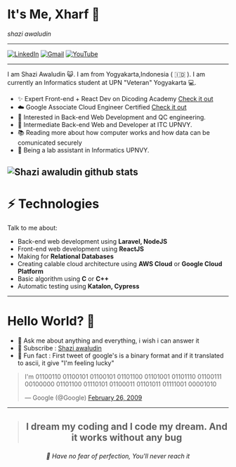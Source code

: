 # It's Me, Xharf 👋

_shazi awaludin_

---

[![LinkedIn](https://img.shields.io/badge/linkedin-%230077B5.svg?style=for-the-badge&logo=linkedin&logoColor=white&link=https://id.linkedin.com/in/shazi-awaludin-a7b90a191)](https://id.linkedin.com/in/shazi-awaludin-a7b90a191)
[![Gmail](https://img.shields.io/badge/Gmail-D14836?style=for-the-badge&logo=gmail&logoColor=white&link=mailto:123190123@student.upnyk.ac.id)](mailto:123190213@student.upnyk.ac.id)
[![YouTube](https://img.shields.io/badge/Shazi%20Awaludin-%23FF0000.svg?style=for-the-badge&logo=YouTube&logoColor=white&link=https://www.youtube.com/channel/UCYtjFW_nToIL2furg1gcwdg)](https://www.youtube.com/channel/UCYtjFW_nToIL2furg1gcwdg)

---

I am Shazi Awaludin 😺. I am from Yogyakarta,Indonesia ( 🇮🇩 ). I am currently an Informatics student at UPN "Veteran" Yogyakarta 💻.

- ✨ Expert Front-end + React Dev on Dicoding Academy [Check it out](https://www.dicoding.com/certificates/N9ZO4KVD8ZG5)
- ☁️ Google Associate Cloud Engineer Certified [Check it out](https://www.credential.net/5589fd42-8193-4c00-95e3-4fe2d358529c?key=3a2cd1360e7a926a247cb469971a6297cbfe2d94d9c8a099d4bf614cdefd59ed)
- 🧐 Interested in Back-end Web Development and QC engineering.
- 💼 Intermediate Back-end Web and Developer at ITC UPNVY.
- 📚 Reading more about how computer works and how data can be comunicated securely
- 👾 Being a lab assistant in Informatics UPNVY.

![Shazi awaludin github stats](https://github-readme-stats.vercel.app/api?username=xharf&show_icons=true&bg_color=45,#d16ba5,#c777b9,#ba83ca,#aa8fd8,#9a9ae1,#8aa7ec,#79b3f4,#69bff8,#52cffe,#41dfff,#46eefa,#5ffbf1)
---

# ⚡ **Technologies**

Talk to me about:

- Back-end web development using **Laravel, NodeJS**
- Front-end web development using **ReactJS**
- Making for **Relational Databases**
- Creating calable cloud architecture using **AWS Cloud** or **Google Cloud Platform**
- Basic algorithm using **C** or **C++**
- Automatic testing using **Katalon, Cypress**

---

# **Hello World? 🤨**

- 💬 Ask me about anything and everything, i wish i can answer it
- 🔔 Subscribe : [Shazi awaludin](https://www.youtube.com/channel/UCYtjFW_nToIL2furg1gcwdg)
- 🌱 Fun fact : First tweet of google's is a binary format and if it translated to ascii, it give "I'm feeling lucky"

> I'm 01100110 01100101 01100101 01101100 01101001 01101110 01100111 00100000 01101100 01110101 01100011 01101011 01111001 00001010
> 
> — Google (@Google) [February 26, 2009](https://twitter.com/Google/status/1251523388?ref_src=twsrc%5Etfw)

---

>## <p align="center">I dream my coding and I code my dream. And it works without any bug</p>

_<p align="center">🎯 Have no fear of perfection, You'll never reach it</p>_
